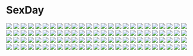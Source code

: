 # SexDay
![](https://konachan.com/image/01909e48a26af860ecfe46a214a39093/Konachan.com%20-%2063500%20favorite%20game_cg%20hoshizora_no_memoria%20tagme.jpg)
![](https://konachan.com/jpeg/535ab80102373c47180a5e5ae6fe4f63/Konachan.com%20-%20276451%20consort_yu_%28fate%29%20fate_grand_order%20fate_%28series%29%20shadowgrave.jpg)
![](https://konachan.com/jpeg/69667d715377387a2c7469eac14ab0a8/Konachan.com%20-%20205523%20armor%20breasts%20cleavage%20dark_skin%20hakumare%20long_hair%20red_eyes%20sennen_sensou_aigis%20sunset%20thighhighs%20twintails%20weapon.jpg)
![](https://konachan.com/image/d79eacff9964e3e3116dd9f28fb3290c/Konachan.com%20-%2024137%20all_male%20death_note%20male%20polychromatic%20ryuk%20yagami_light.jpg)
![](https://konachan.com/jpeg/0557cdbf2a3c68d8be0b23c96a78c0c6/Konachan.com%20-%20304557%202girls%20anthropomorphism%20ass%20ass_grab%20azur_lane%20black_hair%20blush%20bra%20breasts%20brown_eyes%20foxgirl%20long_hair%20panties%20signed%20sousouman%20underwear.jpg)
![](https://konachan.com/image/f156288960be550626a9fd8151b6abc6/Konachan.com%20-%207066%20gagraphic%20jiji%20logo%20school_uniform%20watermark.jpg)
![](https://konachan.com/image/7d07ba1277a6f11490f5d8c8d3706d6f/Konachan.com%20-%20129641%20breasts%20cleavage%20gumi%20vocaloid%20youshiki_%28mokomokohituji%29.jpg)
![](https://konachan.com/image/97fa45648ed54e9bd12ae6149a3ecb90/Konachan.com%20-%20274187%20anthropomorphism%20blonde_hair%20chibi%20earth%20fire%20gambier_bay_%28kancolle%29%20headband%20kantai_collection%20lolicept%20planet%20space%20twintails.jpg)
![](https://konachan.com/image/cf977df6eae5d486c9cfca8fddcc57de/Konachan.com%20-%20211969%20animal%20blue%20fish%20kneehighs%20nomiya_%28no_38%29%20original%20school_uniform%20short_hair%20skirt%20teddy_bear%20water.jpg)
![](https://konachan.com/jpeg/8b9aed1fbf2729b631912c63826ade12/Konachan.com%20-%20274951%20black_hair%20c-eye%20close%20dark%20fang%20fire%20girls_frontline%20gloves%20long_hair%20ouroboros_%28girls_frontline%29%20red_eyes%20skirt%20thighhighs%20twintails%20zettai_ryouiki.jpg)
![](https://konachan.com/jpeg/1e0090ae061bb4dfc442e71c9078c2cf/Konachan.com%20-%2094887%20game_cg%20landscape%20nobody%20scenic%20shukufuku_no_campanella%20sunset%20tree%20water%20windmill_oasis.jpg)
![](https://konachan.com/image/cbb584e14386e164dcad19a0716334cd/Konachan.com%20-%2044192%20amane_sou%20asakura_misaki%20idol_revolution%20microphone%20thighhighs.jpg)
![](https://konachan.com/image/b6164e25678f4b1b6ee18e8189a18f84/Konachan.com%20-%20102796%20black_hair%20dress%20flowers%20mano_%28narumi_arata%29%20narumi_arata%20original%20petals%20tagme%20twintails%20wings.jpg)
![](https://konachan.com/image/8de401e0979d89359c7ce1303b1391c0/Konachan.com%20-%2019404%20appleseed.jpg)
![](https://konachan.com/image/71b4d9ba574bd860b10db3d246140ca8/Konachan.com%20-%20126006%20akachuu_no_gema%20bunnygirl%20fang%20group%20gun%20hakurei_reimu%20ibuki_suika%20japanese_clothes%20kirisame_marisa%20miko%20parody%20touhou%20weapon%20witch.jpg)
![](https://konachan.com/image/1920fea28c247141cc076bd6ce048d0c/Konachan.com%20-%2033611%20air_gear%20blue%20wanijima_akito.jpg)
![](https://konachan.com/image/35503f100443a14f691238f5ff227b40/Konachan.com%20-%2060358%20bakemonogatari%20garichapon%20monogatari_%28series%29%20purple_hair%20school_uniform%20senjougahara_hitagi%20thighhighs.jpg)
![](https://konachan.com/jpeg/d2e3ddef043a310f6668dcd9fce5c8a6/Konachan.com%20-%20226740%20animal%20black_hair%20blush%20bow%20bra%20braids%20breasts%20cleavage%20clouds%20cow%20kantoku%20original%20panties%20purple_eyes%20scan%20see_through%20sky%20tree%20twintails%20underwear.jpg)
![](https://konachan.com/jpeg/fce98d8f81abe9cde0a2c76c47a3a815/Konachan.com%20-%20284058%20animal_ears%20ass%20barefoot%20breasts%20bubbles%20fate_%28series%29%20flowers%20foxgirl%20long_hair%20nude%20pink_hair%20see_through%20tail%20underwater%20water%20yellow_eyes.jpg)
![](https://konachan.com/jpeg/2e4d3564dafb8125c00c6bf9db14dbf3/Konachan.com%20-%20246230%20bow%20brown_eyes%20brown_hair%20guitar%20instrument%20original%20ryuga_%28balius%29%20school_uniform%20short_hair%20wink.jpg)
![](https://konachan.com/image/e94b14dcb92f13a7238450fbf185853b/Konachan.com%20-%20214681%20anthropomorphism%20equipments_fairy_%28kancolle%29%20gray_hair%20hat%20kantai_collection%20long_hair%20shoukaku_%28kancolle%29%20tagme_%28artist%29.jpg)
![](https://konachan.com/jpeg/95ef7d11a6297a6d59485a0af98bad22/Konachan.com%20-%20231664%20akizuki_rito%20brown_eyes%20brown_hair%20glasses%20male%20miho_%28cross_road%29%20scarf%20school_uniform%20short_hair%20shouta%20skirt%20train%20z-kai%3A_cross_road.jpg)
![](https://konachan.com/jpeg/2d1e1d75efc4d8cc54e387cf33bbdb46/Konachan.com%20-%20290031%20game_cg%20hyperdimension_neptunia%20neptune%20tsunako.jpg)
![](https://konachan.com/image/8e60515a19fe8df1c867bc78b1179a47/Konachan.com%20-%20151339%20cocoon%20flowers%20gray_hair%20long_hair%20original%20purple_eyes%20ribbons%20stockings.jpg)
![](https://konachan.com/image/5ac575f4c04b7362fbb60489afba4d45/Konachan.com%20-%20118041%20black_hair%20brown_eyes%20dress%20fukunaga_kazuhiro%20houraisan_kaguya%20japanese_clothes%20long_hair%20moon%20touhou.jpg)
![](https://konachan.com/jpeg/f7ed8c03d60cce74fa3bef46a6e136f7/Konachan.com%20-%20296487%20animal_ears%20bow%20brown_eyes%20brown_hair%20butterfly%20catgirl%20close%20flowers%20gothic%20long_hair%20onineko%20original%20polychromatic%20rose%20tail.jpg)
![](https://konachan.com/jpeg/1709564b99ed109e17c37f613ea5863c/Konachan.com%20-%20210860%20kaname_madoka%20mahou_shoujo_madoka_magica%20toki_kiritsu%20ultimate_madoka.jpg)
![](https://konachan.com/image/297270e84f13a5ff3f5692bea7d88282/Konachan.com%20-%2089329%20blue_eyes%20blush%20breasts%20flyable_heart%20game_cg%20itou_noiji%20long_hair%20minase_sakurako%20nipples%20nude.jpg)
![](https://konachan.com/image/86edd482d023c42d2269a3a1e5c87463/Konachan.com%20-%2049190%20blue_hair%20monster_hunter%20nargacuga_%28armor%29%20white%20wink%20yukari_%28konekonekozou%29.jpg)
![](https://konachan.com/jpeg/f9074bb25f9d7cc7447cb13cad0de32f/Konachan.com%20-%20251793%20blue_hair%20blush%20breasts%20brown_eyes%20idolmaster%20lambda%20miura_azusa%20navel%20nipples%20no_bra%20panties%20thighhighs%20third-party_edit%20topless%20underwear%20wet%20white.jpg)
![](https://konachan.com/jpeg/928844b417f7ebcfbc6a4dfebd2c93e7/Konachan.com%20-%2046552%20animal_ears%20bunny_ears%20bunnygirl%20chibi%20food%20inaba_tewi%20pocky%20reisen_udongein_inaba%20s_e_n%20touhou.jpg)
![](https://konachan.com/image/badfb52114d531b356fc5d5fa678e474/Konachan.com%20-%20169401%20flowers%20gray_eyes%20gray_hair%20long_hair%20original%20rose%20unosawa_subaru.jpg)
![](https://konachan.com/image/d57729ec96ca167acf0b3d5cabcc2b27/Konachan.com%20-%20211933%20ball%20basketball%20bra%20breasts%20cleavage%20eliskalti%20gray%20gray_hair%20long_hair%20ponytail%20purple_eyes%20school_uniform%20signed%20sport%20syndra%20underwear.jpg)
![](https://konachan.com/jpeg/89985b8e6ecf9aa97af63476db351839/Konachan.com%20-%20144868%20blush%20fang%20game_cg%20imouto_no_katachi%20orange_hair%20panties%20red_eyes%20skirt%20sphere%20sumeragi_ayaka%20thighhighs%20twintails%20underwear%20upskirt.jpg)
![](https://konachan.com/image/8c8137e5386c7318b1068a10c443498c/Konachan.com%20-%2047971%20clannad%20sakagami_tomoyo%20sky.jpg)
![](https://konachan.com/jpeg/29f92fa92e714183d69822cfcd9708fd/Konachan.com%20-%20247741%20bikini_top%20blush%20breasts%20brown_eyes%20close%20clouds%20fate_grand_order%20fate_%28series%29%20japanese_clothes%20pink_hair%20short_hair%20sky%20waifu2x%20watermark.jpg)
![](https://konachan.com/jpeg/4a204fa562baf6452cf4a7762a90b961/Konachan.com%20-%20240052%20blush%20bow%20bra%20breasts%20censored%20game_cg%20hulotte%20long_hair%20nipples%20panties%20panty_pull%20pussy_juice%20sex%20thighhighs%20twintails%20underwear%20yellow_eyes.jpg)
![](https://konachan.com/image/7aa9c8d50c8deb3cf9cba8f0abe35512/Konachan.com%20-%20273049%20animal%20anthropomorphism%20azur_lane%20black_hair%20breasts%20cat%20chahei%20cleavage%20japanese_clothes%20long_hair%20orange_eyes%20petals%20taihou_%28azur_lane%29%20twintails.jpg)
![](https://konachan.com/jpeg/ff87b5d241dbb6b922d1b112d22c243d/Konachan.com%20-%20102242%20barefoot%20nude%20tagme%20white.jpg)
![](https://konachan.com/image/ddb27fb80d9cd407e0c769404b1ab5c9/Konachan.com%20-%20185844%20amatsukaze_%28kancolle%29%20anthropomorphism%20blush%20kantai_collection%20kasutera_%28suzakudou%29%20navel%20panties%20twintails%20underwear.jpg)
![](https://konachan.com/jpeg/a660e8dd0739a6babe2c9614632f4c2a/Konachan.com%20-%20118440%20green_hair%20logo%20macross%20macross_frontier%20ranka_lee%20swimsuit%20taka_tony%20water.jpg)
![](https://konachan.com/image/b586f8d844801843570d6fcdab5f9208/Konachan.com%20-%2024192%20tagme%20wolfs_rain.jpg)
![](https://konachan.com/jpeg/770ad9242523746055df3d81545ff1a3/Konachan.com%20-%208775%20akaneiro_no_palette%20autumn%20canvas2_niji_iro_no_sketch%20housen_elis%20nanao_naru.jpg)
![](https://konachan.com/jpeg/9ad46f146c9a1a544c21d403bbbeed97/Konachan.com%20-%20282269%20anthropomorphism%20azur_lane%20blue_eyes%20breasts%20bubbles%20clouds%20garter_belt%20gray_hair%20mafuyu_%28chibi21%29%20scarf%20short_hair%20sky%20sunset%20underboob.jpg)
![](https://konachan.com/image/bf83aaf29c39b68472d50fdc9c0a3208/Konachan.com%20-%2054249%20blush%20long_hair%20patchouli_knowledge%20touhou.jpg)
![](https://konachan.com/image/2b02d27f7d9918ab0e567388bebf6c5f/Konachan.com%20-%20107673%20blood%20breasts%20cleavage%20game_cg%20gray_hair%20navel%20shirotsuki_hakua%20tel-o%20yamiyo_ni_odore.jpg)
![](https://konachan.com/image/509f41f6f864b5a088910a818ae9f787/Konachan.com%20-%2066369%20bodysuit%20huke%20neon_genesis_evangelion%20soryu_asuka_langley.jpg)
![](https://konachan.com/image/5b6de5d20522b1db49e31b9d8d627a6f/Konachan.com%20-%2078048%20cameltoe%20glasses%20long_hair%20lucky_star%20pantyhose%20pink_hair%20purple_eyes%20school_uniform%20takara_miyuki%20wink.jpg)
![](https://konachan.com/jpeg/0d39dbcbf6126c5ab42c89e9b6ec4738/Konachan.com%20-%20243122%20blush%20breasts%20brown_hair%20censored%20cum%20frill%20game_cg%20ikura_nagisa%20inami_saki%20navel%20nipples%20nude%20penis%20pussy%20short_hair%20spread_legs%20wet.jpg)
![](https://konachan.com/image/72c95a35d0bc4b82195048e07a56930f/Konachan.com%20-%20170574%20black_hair%20building%20clouds%20dualscreen%20mks%20original%20scarf%20short_hair%20shorts%20sky.jpg)
![](https://konachan.com/image/d16038d7f1b31dcbb68fa1231c62e91e/Konachan.com%20-%20105901%20armor%20blue_eyes%20breasts%20brown_hair%20cleavage%20flowers%20gloves%20long_hair%20pointed_ears%20sandara%20sleeping%20snow.jpg)
![](https://konachan.com/jpeg/726ba8577ea997344271f3afb5d4d079/Konachan.com%20-%20278255%20breasts%20cleavage%20dress%20fate_grand_order%20fate_%28series%29%20headdress%20kari_%28hotaru_kago%29%20long_hair%20necklace%20purple%20purple_hair%20red_eyes%20signed%20wand.jpg)
![](https://konachan.com/image/693b7b23fdc805fb6f8621882ae293b7/Konachan.com%20-%20158205%202girls%20blush%20bra%20braids%20breasts%20cleavage%20gray_hair%20headdress%20kibushi%20long_hair%20panties%20red_eyes%20red_hair%20short_hair%20tears%20touhou%20underwear%20yuri.jpg)
![](https://konachan.com/image/717009e8873b29fb24cf534aa186bc9a/Konachan.com%20-%2062313%202girls%20animal_ears%20blush%20brown_hair%20catgirl%20cheerleader%20long_hair%20mizuno_kaede%20nyamsas%20nyan_koi%21%20short_hair%20skirt%20tagme%20tail%20tenoteno.jpg)
![](https://konachan.com/jpeg/b362751f017138563e1d4034fdd87afc/Konachan.com%20-%20233228%20aqua_eyes%20armor%20artoria_pendragon_%28all%29%20blonde_hair%20braids%20fate_%28series%29%20fate_stay_night%20magicians%20ribbons%20saber%20short_hair%20sword%20watermark%20weapon.jpg)
![](https://konachan.com/jpeg/efb690594fbc30857484fdfaa6569054/Konachan.com%20-%2086179%20blue_eyes%20lucky_star%20minegishi_ayano%20school_uniform%20white.jpg)
![](https://konachan.com/image/4667b901b3b44966bfe1fe393dc5458b/Konachan.com%20-%20161491%202girls%20ayakashi_onmyouroku%20horns%20japanese_clothes%20kiss%20pointed_ears%20shishi_%28x67937183%29%20shoujo_ai.jpg)
![](https://konachan.com/jpeg/cf2961a2ab64285a542ec2d624f7e8c2/Konachan.com%20-%2093911%20all_male%20animal_ears%20blonde_hair%20collar%20male%20tail%20white%20yellow_eyes.jpg)
![](https://konachan.com/image/dad02ba35c878cb8d14ae16d2a2dd974/Konachan.com%20-%2098046%20choker%20kaname_madoka%20kurashiki_%28kas0%29%20mahou_shoujo_madoka_magica%20pink_hair%20red_eyes%20tears%20twintails.jpg)
![](https://konachan.com/image/1645a6dca9adae9e6cdf821e1a23ad18/Konachan.com%20-%2098577%20aqua_hair%20cherry_blossoms%20flowers%20hatsune_miku%20kagamine_rin%20long_hair%20megurine_luka%20petals%20pink_hair%20school_uniform%20thighhighs%20twintails%20vocaloid.jpg)
![](https://konachan.com/image/f33a637640bfccc8a90b22ab615ed0f4/Konachan.com%20-%20148117%20blue_eyes%20blush%20braids%20breasts%20cum%20futanari%20gloves%20handjob%20long_hair%20nipples%20original%20penis%20pink_hair%20pussy%20short_hair%20tail%20thighhighs%20uncensored.jpg)
![](https://konachan.com/jpeg/84eb124011de300d6b2e893dbd273fdf/Konachan.com%20-%20173910%20animal_ears%20blonde_hair%20original%20panties%20red_eyes%20sawati%20short_hair%20tail%20thighhighs%20transparent%20underwear.jpg)
![](https://konachan.com/jpeg/3afe033060ab5fd3e418021ec9f9e3ac/Konachan.com%20-%20278795%20bikini%20black_hair%20blush%20braids%20brown_eyes%20clouds%20eyepatch%20gray_hair%20green_eyes%20long_hair%20navel%20pink_hair%20ponytail%20scan%20sky%20swimsuit%20water%20wink.jpg)
![](https://konachan.com/image/71be866801a4164db551c49da6bf17fa/Konachan.com%20-%20217705%20animal%20blonde_hair%20boots%20cat%20clouds%20cross%20halloween%20hat%20moon%20original%20pumpkin%20purple_eyes%20scenic%20short_hair%20shrine%20thighhighs%20tree%20witch%20witch_hat.jpg)
![](https://konachan.com/image/fa65abe4a610527c91b102fca01d887e/Konachan.com%20-%20130002%20akemi_homura%20chachi_%28azuzu%29%20kaname_madoka%20kyuubee%20mahou_shoujo_madoka_magica.jpg)
![](https://konachan.com/image/b41890913b92c6b63a5903331314871a/Konachan.com%20-%20270557%20anthropomorphism%20bed%20blush%20green_eyes%20green_hair%20jpeg_artifacts%20kantai_collection%20long_hair%20naked_shirt%20no_bra%20nopan%20pallad%20shirt%20suzuya_%28kancolle%29.jpg)
![](https://konachan.com/image/3912d0706ebdeeca653d39e27dd9047c/Konachan.com%20-%2052727%20aeru%20blue_eyes%20clouds%20floe%20food%20gloves%20group%20limone%20long_hair%20neviril%20paraietta%20pink_hair%20red_eyes%20short_hair%20simoun%20twintails%20vector%20watermark.jpg)
![](https://konachan.com/image/4962440731de4d609de5aaeb5e11788f/Konachan.com%20-%2081273%20arima_senne%20barefoot%20bra%20breasts%20brown_hair%20cleavage%20doll%20dress%20garter%20glasses%20long_hair%20original%20panties%20purple_eyes%20summer_dress%20underwear%20white.jpg)
![](https://konachan.com/jpeg/869f6f48788a47b09328fe63d61a0ebc/Konachan.com%20-%2086047%20aqua_eyes%20aqua_hair%20blue_eyes%20hatsune_miku%20headphones%20kagamine_rin%20long_hair%20miku_append%20pink_hair%20shiba_itsuki%20thighhighs%20twintails%20vocaloid.jpg)
![](https://konachan.com/image/ea27b9f110b410f960ec2123ec5996b5/Konachan.com%20-%20127773%20boku_wa_tomodachi_ga_sukunai%20kashiwazaki_sena%20mikazuki_yozora%20panties%20school_uniform%20underwear%20windforcelan.jpg)
![](https://konachan.com/jpeg/263d70438d0627ae3741e26eb96c82cc/Konachan.com%20-%20277672%20ange_vierge%20bed%20blush%20bow%20breasts%20censored%20cum%20long_hair%20navel%20nipples%20nude%20pink_eyes%20pink_hair%20pussy%20sex%20sofina%20tail%20twintails%20wings.jpg)
![](https://konachan.com/image/7bf9c8a273db1217758072c7730b8871/Konachan.com%20-%20280751%202girls%20animal%20bird%20blonde_hair%20food%20himehina_channel%20long_hair%20pink_hair%20pos2457564744%20purple_eyes%20scarf%20skirt%20snow%20suzuki_hina%20tanaka_hime.jpg)
![](https://konachan.com/jpeg/21fbda739b3e72300a39e7fa41ea217c/Konachan.com%20-%20140841%20bloomers%20blush%20breasts%20green_hair%20gym_uniform%20komone_ushio%20nipples%20no_bra%20original%20panties%20shirt_lift%20short_hair%20underwear%20wet.jpg)
![](https://konachan.com/image/8263daee0dc8f40fcca5e952c154969a/Konachan.com%20-%2036800%20furude_rika%20hanyuu%20higurashi_no_naku_koro_ni.jpg)
![](https://konachan.com/image/f43def2d7645784534652013ef66ab0d/Konachan.com%20-%20270908%20animal_ears%20barefoot%20blonde_hair%20blue_eyes%20bow%20catgirl%20maka_neko%20original%20ribbons%20sideboob%20tail.jpg)
![](https://konachan.com/image/66c712ce7012d1d83c4089ed0f97978c/Konachan.com%20-%20257810%202girls%20animal%20aqua_eyes%20azur_lane%20bell%20breasts%20candy%20catgirl%20cleavage%20dog%20drink%20food%20kimono%20long_hair%20red_eyes%20ribbons%20sake%20sideboob%20tail%20umbrella.jpg)
![](https://konachan.com/image/323f8c9ef283b6643b6444006003f86e/Konachan.com%20-%20140234%20dog_days%20millhiore_f_biscotti.jpg)
![](https://konachan.com/jpeg/21547722d859a0c96e0adc18b21870a8/Konachan.com%20-%20234614%20bow%20bubbles%20chkuyomi%20collar%20dress%20green_eyes%20long_hair%20manaka_lala%20pantyhose%20ponytail%20pripara%20purple_hair%20ribbons%20wristwear.jpg)
![](https://konachan.com/image/0abbc8a761e6899f0e22c5c8a6105ad6/Konachan.com%20-%2070495%20apron%20galge.com%20logo%20ponytail%20thighhighs%20uni%20zettai_ryouiki.jpg)
![](https://konachan.com/jpeg/9351d5d1ace8c3088f48d198724e747b/Konachan.com%20-%20305162%20artoria_pendragon_%28all%29%20blonde_hair%20blush%20breasts%20fate_grand_order%20fate_%28series%29%20hat%20nipples%20see_through%20third-party_edit%20tokiwa_midori_%28artist%29.jpg)
![](https://konachan.com/jpeg/2993cbe7c498582e24d3617cf4c9e94c/Konachan.com%20-%20226633%20bow%20close%20dress%20green_eyes%20headband%20katana%20konpaku_youmu%20myon%20short_hair%20sword%20touhou%20weapon%20white_hair%20wristwear%20yuu-rin.jpg)
![](https://konachan.com/image/872ad05551167448ee610010e76e3bc4/Konachan.com%20-%2035453%20kenkou_zenrakei_suieibu_umisho%20ninagawa_amuro%20umisho.jpg)
![](https://konachan.com/image/d1ea94cc979d619ea7c695b4115bc909/Konachan.com%20-%20111057%20brown_eyes%20brown_hair%20capcom%20chinese_clothes%20chun-li%20kick%20okojo%20skirt%20spread_legs%20street_fighter%20upskirt.jpg)
![](https://konachan.com/image/fe9a43dfb30a47a4606dda38309c4c39/Konachan.com%20-%20130721%20eyepatch%20infinite_stratos%20japanese_clothes%20laura_bodewig%20miko.jpg)
![](https://konachan.com/jpeg/0e2c6f0d109b2310e442712a2e0aa03c/Konachan.com%20-%20269529%20admiral_%28kancolle%29%20anthropomorphism%20blush%20close%20fellatio%20kantai_collection%20male%20nopan%20penis%20ponytail%20pubic_hair%20purple_hair%20uncensored.jpg)
![](https://konachan.com/image/88d2b46dde5cf5cfad380c7e90deb464/Konachan.com%20-%20189908%202girls%20ass%20bed%20blue_eyes%20blue_hair%20blush%20bondage%20bow%20braids%20bunnygirl%20drink%20fang%20flowers%20kestrel%20long_hair%20pantyhose%20ponytail%20ribbons%20rose%20yuri.jpg)
![](https://konachan.com/image/73abfd1e5ac5c4256259780a7253cc2a/Konachan.com%20-%20119694%20book%20kami_nomi_zo_shiru_sekai%20shiomiya_shiori%20yui_%28daijun%29.jpg)
![](https://konachan.com/image/78c5a66a9bd23d2d53d282fa0823cf15/Konachan.com%20-%2053187%20athena%20saint_seiya%20tagme.jpg)
![](https://konachan.com/image/658a459f81d57c597d1e0af11d1e2979/Konachan.com%20-%2029194%202girls%20barefoot%20bikini%20black_hair%20blue_eyes%20blush%20bow%20choker%20flat_chest%20long_hair%20navel%20pink_eyes%20pink_hair%20short_hair%20swimsuit%20twintails%20yuri.jpg)
![](https://konachan.com/image/186c222ccbbf141b14e5b3c56eae728e/Konachan.com%20-%20238095%20aqua_eyes%20dress%20elizabeth_bathory_%28fate%29%20fate_grand_order%20fate_%28series%29%20horns%20long_hair%20panties%20pink_hair%20pointed_ears%20signed%20swd3e2%20underwear.jpg)
![](https://konachan.com/image/0b2068f07034d95f4eeead95cd1e5561/Konachan.com%20-%20124534%20ao_banana%20ass%20blue_hair%20breasts%20hat%20kamishirasawa_keine%20nipples%20no_bra%20nopan%20open_shirt%20pussy%20red_eyes%20touhou%20uncensored.jpg)
![](https://konachan.com/jpeg/11d7ee5b3f79f42207627abc9fce78bf/Konachan.com%20-%2058077%20bondage%20chinese_clothes%20chinese_dress%20gradient%20masturbation%20murakami_suigun%20nipples%20panties%20underwear%20vibrator.jpg)
![](https://konachan.com/jpeg/cc92b52febede2cf0d3ae67c7910e9ee/Konachan.com%20-%20247202%205_nenme_no_houkago%20black_hair%20blush%20kantoku%20kurumi_%28kantoku%29%20long_hair%20original%20pink_hair%20school_uniform%20shizuku_%28kantoku%29%20tie%20wink.jpg)
![](https://konachan.com/image/5c6c83e1abd686a9c7258b79b8542a96/Konachan.com%20-%20252340%20anthropomorphism%20girls_frontline%20group%20m37_%28girls_frontline%29%20mag_%28mag42%29%20ntw-20_%28girls_frontline%29%20sport%20suomi_%28girls_frontline%29%20volleyball.jpg)
![](https://konachan.com/image/b4b7906dd66ab26c421d5e5460995c2f/Konachan.com%20-%20205447%20akabeisoft3%20armor%20breasts%20cleavage%20iizuki_tasuku%20long_hair%20pink_hair%20sefi_raiado%20seikishi_melty_lovers%20skirt%20sword%20thighhighs%20weapon.jpg)
![](https://konachan.com/jpeg/752c38e4ec53bd7731e94cf331019a1c/Konachan.com%20-%20254321%20aqua_eyes%20boots%20breasts%20censored%20cum%20forest%20game_cg%20gloves%20horns%20long_hair%20navel%20nipples%20open_shirt%20penis%20sex%20splush_wave%20spread_legs%20tree%20wet.jpg)
![](https://konachan.com/image/a48f2da71b6850b9e997913daee8819a/Konachan.com%20-%2043139%20bikini%20kujikawa_rise%20persona%20persona_4%20pink%20swimsuit.jpg)
![](https://konachan.com/image/c794eb4434eea8c9e01baaff0b679bff/Konachan.com%20-%20185593%20brown_eyes%20chain%20dress%20fire%20flandre_scarlet%20hat%20short_hair%20sorano_eika%20touhou%20vampire%20wings.jpg)
![](https://konachan.com/jpeg/c1ad84fbb148d485d778ca8b313026de/Konachan.com%20-%20208506%20blonde_hair%20blue_eyes%20chuunibyou_demo_koi_ga_shitai%21%20cropped%20dekomori_sanae%20kneehighs%20long_hair%20school_uniform%20socks%20swordsouls%20tears%20twintails.jpg)
![](https://konachan.com/image/e2c0c45b519764166c63e085c83c3bd9/Konachan.com%20-%2093716%20gray_hair%20izayoi_sakuya%20maid%20night%20red_eyes%20robinexile%20touhou%20weapon.jpg)
